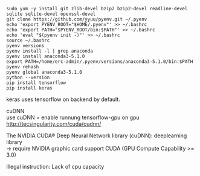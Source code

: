 ```
sudo yum -y install git zlib-devel bzip2 bzip2-devel readline-devel sqlite sqlite-devel openssl-devel
git clone https://github.com/yyuu/pyenv.git ~/.pyenv
echo 'export PYENV_ROOT="$HOME/.pyenv"' >> ~/.bashrc
echo 'export PATH="$PYENV_ROOT/bin:$PATH"' >> ~/.bashrc
echo 'eval "$(pyenv init -)"' >> ~/.bashrc
source ~/.bashrc
pyenv versions
pyenv install -l | grep anaconda
pyenv install anaconda3-5.1.0
export PATH=/home/erc-admin/.pyenv/versions/anaconda3-5.1.0/bin:$PATH
pyenv rehash
pyenv global anaconda3-5.1.0
python --version
pip install tensorflow
pip install keras
```

keras uses tensorflow on backend by default.

cuDNN  
use cuDNN = enable runnung tensorflow-gpu on gpu
http://tecsingularity.com/cuda/cudnn/

The NVIDIA CUDA® Deep Neural Network library (cuDNN): deeplearning library  
-> require NVIDIA graphic card support CUDA (GPU Compute Capability >= 3.0)

Illegal instruction: Lack of cpu capacity
